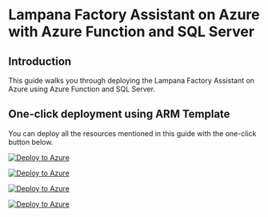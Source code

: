 # Lampana Factory Assistant on Azure with Azure Function and SQL Server

## Introduction

This guide walks you through deploying the Lampana Factory Assistant on Azure using Azure Function and SQL Server.

## One-click deployment using ARM Template

You can deploy all the resources mentioned in this guide with the one-click button below.

<a href="https%3A%2F%2Fraw.githubusercontent.com%2Flampana%2Ffactory-assistant%2Fmain%2F2.%2520Deployment%2FSQL%2520Server%2FAzure%2Fmain.json" target="_blank">
    <img src="https://aka.ms/deploytoazurebutton" alt="Deploy to Azure" />
</a>

[![Deploy to Azure](https://aka.ms/deploytoazurebutton)](https://portal.azure.com/#create/Microsoft.Template/uri/https%3A%2F%2Fraw.githubusercontent.com%2FAzure%2Fazure-quickstart-templates%2Fmaster%2F101-storage-account-create%2Fazuredeploy.json)

[![Deploy to Azure](https://aka.ms/deploytoazurebutton)](https%3A%2F%2Fraw.githubusercontent.com%2Flampana%2Ffactory-assistant%2Fmain%2F2.%2520Deployment%2FSQL%2520Server%2FAzure%2Fmain.json)

<a href="https%3A%2F%2Fraw.githubusercontent.com%2Flampana%2Ffactory-assistant%2Fmain%2F2.%2520Deployment%2FSQL%2520Server%2FAzure%2Fmain.json" target="_blank" rel="noopener noreferrer">
	<img loading="lazy" src="https://aka.ms/deploytoazurebutton" alt="Deploy to Azure" class="img_ev3q">
</a>
